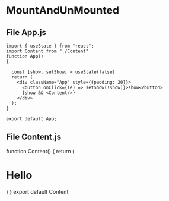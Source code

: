 # MountAndUnMounted
## File App.js

```
import { useState } from "react";
import Content from "./Content"
function App() 
{

  const [show, setShow] = useState(false)
  return (
    <div className="App" style={{padding: 20}}>
      <button onClick={(e) => setShow(!show)}>show</button>
      {show && <Content/>}
    </div>
  );
}

export default App;

```
## File Content.js
function Content()
{
    return (
        <div>
            <h1>Hello</h1>
        </div>
    )
}
export default Content

